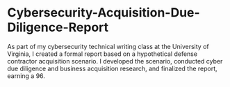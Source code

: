 # Cybersecurity-Acquisition-Due-Diligence-Report
As part of my cybersecurity technical writing class at the University of Virginia, I created a formal report based on a hypothetical defense contractor acquisition scenario.  I developed the scenario, conducted cyber due diligence and business acquisition research, and finalized the report, earning a 96.
